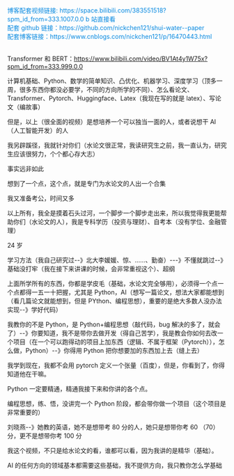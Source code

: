 <div><a href="https://space.bilibili.com/383551518?spm_id_from=333.1007.0.0" style="text-decoration: none; color: rgba(7, 137, 224, 1)" target="_blank">博客配套视频链接: https://space.bilibili.com/383551518?spm_id_from=333.1007.0.0  b 站直接看</a></div>

<div><a href="https://github.com/nickchen121/shui-water--paper" style="text-decoration: none; color: rgba(7, 137, 224, 1)" target="_blank">配套 github 链接：https://github.com/nickchen121/shui-water--paper</a></div>

<div><a href="https://www.cnblogs.com/nickchen121/p/16470443.html" style="text-decoration: none; color: rgba(7, 137, 224, 1)" target="_blank">配套博客链接：https://www.cnblogs.com/nickchen121/p/16470443.html</a></div><br>

Transformer 和 BERT：https://www.bilibili.com/video/BV1At4y1W75x?spm_id_from=333.999.0.0

计算机基础、Python、数学的简单知识、凸优化、机器学习、深度学习（顶多一周，很多东西你都没必要学，不同的方向所学的不同）、怎么看论文、Transformer、Pytorch、Huggingface、Latex（我现在写的就是 latex）、写论文（编故事）

但是，以上（很全面的视频）是想培养一个可以独当一面的人，或者说想干 AI（人工智能开发）的人

我另辟蹊径，我就针对你们（水论文很正常，我读研究生之前，我一直认为，研究生应该很努力，个个都心存大志）

事实远非如此

想到了一个点，这个点，就是专门为水论文的人出一个合集

我又准备考公，时间又多

以上所有，我全是摸着石头过河，一个脚步一个脚步走出来，所以我觉得我更能帮助你们（水论文的人），我是专科学历（投资与理财）、自考本（没有学位、金融管理）

24 岁

学习方法（我自己研究过--》北大李媛媛、惊、……、勤奋）---》不懂就跳过--》基础没打牢（我在接下来讲课的时候，会非常重视这个）、超纲

上面所学所有的东西，你都是学皮毛（基础，水论文完全够用），必须得一个点一个点都得一五一十把握，尤其是 Python，AI（想写一篇论文，想法大家都能想到（看几篇论文就能想到，但是 PYthon、编程思想），重要的是绝大多数人没办法实现--》学好代码）

我教你的不是 Python，是 Python+编程思想（敲代码，bug 解决的多了，就会了）--》你要知道，我不是带你去做开发（得自己苦学），我是教会你如何去改一个项目（在一个可以跑得动的项目上加东西（逻辑、不属于框架（Pytorch）），怎么做，Python）--》你得用 Python 把你想要加的东西加上去（缝上去）

我学到现在，我都不会用 pytorch 定义一个张量（百度），但是，你看到了，你得知道他在干嘛。

Python 一定要精通，精通我接下来和你讲的各个点。

编程思想，练、悟，没讲完一个 Python 阶段，都会带你做一个项目（这个项目是非常重要的）

刘晓燕--》她教的英语，她不是想带考 80 分的人，她只是想带你考 60 （70）分，更不是想带你考 100 分

我这个视频，不只是给水论文的看，谁都可以看，因为我讲的是精华（基础）。

AI 的任何方向的领域基本都需要这些基础，我不提供方向，我只教你怎么学基础

